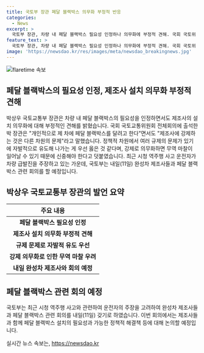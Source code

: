 ```yaml
---
title: 국토부 장관 페달 블랙박스 의무화 부정적 반응
categories:
  - News
excerpt: >
  국토부 장관, 차량 내 페달 블랙박스 필요성 인정하나 의무화에 부정적 견해. 국회 국토위 전체회의 출석, 개인 차량에는 달겠지만 제조사 의무화는 다른 문제. 정책적 차원과 무역 마찰 우려로 자발적 유도가 우선. 시청 역주행 사고로 논란 일고, 국토부 내일 완성차 제조사와 회의 예정.
feature_text: >
  국토부 장관, 차량 내 페달 블랙박스 필요성 인정하나 의무화에 부정적 견해. 국회 국토위 전체회의 출석, 개인 차량에는 달겠지만 제조사 의무화는 다른 문제. 정책적 차원과 무역 마찰 우려로 자발적 유도가 우선. 시청 역주행 사고로 논란 일고, 국토부 내일 완성차 제조사와 회의 예정.
image: 'https://newsdao.kr/res/images/meta/newsdao_breakingnews.jpg'
---
```


<p><img src="https://newsdao.kr/res/images/meta/newsdao_breakingnews.jpg" alt="flaretime 속보" /></p>

<h2 data-ke-size="size26">페달 블랙박스의 필요성 인정, 제조사 설치 의무화 부정적 견해</h2>

<p data-ke-size="size16">박상우 국토교통부 장관은 차량 내 페달 블랙박스의 필요성을 인정하면서도 제조사의 설치 의무화에 대해 부정적인 견해를 밝혔습니다. 국회 국토교통위원회 전체회의에 출석한 박 장관은 "개인적으로 제 차에 페달 블랙박스를 달려고 한다"면서도 "제조사에 강제하는 것은 다른 차원의 문제"라고 말했습니다. 정책적 차원에서 여러 규제의 문제가 있기에 자발적으로 유도해 나가는 게 우선 옳은 것 같다며, 강제로 의무화하면 무역 마찰이 일어날 수 있기 때문에 신중해야 한다고 덧붙였습니다. 최근 시청 역주행 사고 운전자가 차량 급발진을 주장하고 있는 가운데, 국토부는 내일(11일) 완성차 제조사들과 페달 블랙박스 관련 회의를 할 예정입니다.</p>

<h2 data-ke-size="size26">박상우 국토교통부 장관의 발언 요약</h2>

<table>
<thead>
<tr>
<th style="text-align: center; height: 17px;"><b>주요 내용</b></th>
</tr>
</thead>
<tbody>
<tr>
<td style="text-align: center; height: 17px;"><b>페달 블랙박스 필요성 인정</b></td>
</tr>
<tr>
<td style="text-align: center; height: 17px;"><b>제조사 설치 의무화 부정적 견해</b></td>
</tr>
<tr>
<td style="text-align: center; height: 17px;"><b>규제 문제로 자발적 유도 우선</b></td>
</tr>
<tr>
<td style="text-align: center; height: 17px;"><b>강제 의무화로 인한 무역 마찰 우려</b></td>
</tr>
<tr>
<td style="text-align: center; height: 17px;"><b>내일 완성차 제조사와 회의 예정</b></td>
</tr>
</tbody>
</table>

<h2 data-ke-size="size26">페달 블랙박스 관련 회의 예정</h2>

<p data-ke-size="size16">국토부는 최근 시청 역주행 사고와 관련하여 운전자의 주장을 고려하여 완성차 제조사들과 페달 블랙박스 관련 회의를 내일(11일) 갖기로 하였습니다. 이번 회의에서는 제조사들과 함께 페달 블랙박스 설치의 필요성과 가능한 정책적 해결책 등에 대해 논의할 예정입니다.</p>
실시간 뉴스 속보는, <a href="https://newsdao.kr" rel="dofollow">https://newsdao.kr</a>


